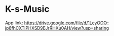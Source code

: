 # K-s-Music
App link: https://drive.google.com/file/d/1LcyOOO-jp8fhCXTlPHXSD9EJrRHXu0AH/view?usp=sharing
